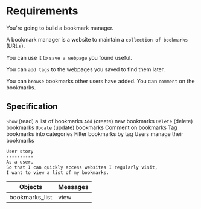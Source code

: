 Requirements
============

You're going to build a bookmark manager.

A bookmark manager is a website to maintain a `collection of bookmarks` (URLs).

You can use it to `save a webpage` you found useful.

You can `add tags` to the webpages you saved to find them later.

You can `browse` bookmarks other users have added. You can `comment` on the bookmarks.


## Specification

`Show` (read) a list of bookmarks
`Add` (create) new bookmarks
`Delete` (delete) bookmarks
`Update` (update) bookmarks
Comment on bookmarks
Tag bookmarks into categories
Filter bookmarks by tag
Users manage their bookmarks

```
User story
----------
As a user,
So that I can quickly access websites I regularly visit,
I want to view a list of my bookmarks.
```

Objects | Messages
--------------- | -------------------
bookmarks_list | view